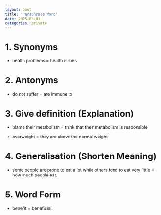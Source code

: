 ```yaml
---
layout: post
title: 'Paraphrase Word'
date: 2025-03-01
categories: private
---
```


# 1. Synonyms

- health problems = health issues

# 2. Antonyms

- do not suffer = are immune to

# 3. Give definition (Explanation)

- blame their metabolism = think that their metabolism is responsible

- overweight = they are above the normal weight

# 4. Generalisation (Shorten Meaning)

- some people are prone to eat a lot while others tend to eat very little = how much people eat.

# 5. Word Form

- benefit = beneficial.
